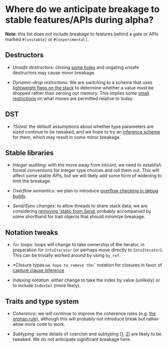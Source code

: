 # Where do we anticipate breakage to stable features/APIs during alpha?

**Note**: this list does *not* include breakage to features behind a gate or APIs marked `#[unstable]` or `#[experimental]`.

## Destructors

* *Unsafe destructors:* closing [some holes](https://github.com/rust-lang/rust/issues/8861) and ungating unsafe destructors may cause minor breakage.

* *Dynamic-drop restrictions:* We are switching to a scheme that uses [lightweight flags on the stack](https://github.com/rust-lang/rfcs/pull/320) to determine whether a value must be dropped rather than zeroing out memory. This implies some [small restrictions](https://github.com/rust-lang/rfcs/pull/533) on what moves are permitted relative to today.

## DST

- *?Sized:* the default assumptions about whether type parameters are sized continue to be tweaked, and we hope to try an [inference scheme](http://smallcultfollowing.com/babysteps/blog/2014/07/06/implied-bounds/) for them, which may result in some minor breakage.

## Stable libraries

- *Integer auditing:* with the move away from int/uint, we need to establish formal conventions for integer type choices and roll them out. This will affect some stable APIs, but we will likely add some form of widening to limit the breakage.

- *Overflow semantics:* we plan to introduce [overflow checking in debug builds](https://github.com/rust-lang/rfcs/pull/560).

- *Send/Sync changes:* to allow threads to share stack data, we are considering [removing 'static from Send](https://github.com/rust-lang/rfcs/pull/458), probably accompanied by some shorthand for trait objects that should minimize breakage.

## Notation tweaks

- *`for` loops:* loops will change to take ownership of the iterator, in preparation for `IntoIterator` (or perhaps move directly to `IntoIterator`). This can be trivially worked around by using `by_ref`.

- *Closure types:` we hope to remove the `:` notation for closures in favor of [capture clause inference](https://github.com/rust-lang/rfcs/blob/master/text/0231-upvar-capture-inference.md)

- *Indexing notation*: either change to take the index by value (unlikely) or to include `IndexSet` (more likely).

## Traits and type system

- *Coherence:* we will continue to improve the coherence rules (e.g. [the orphan rule](https://github.com/rust-lang/rust/issues/19470)), although this will probably not introduce break but rather allow more code to work.

- *Subtyping:* some details of coercion and subtyping \[[1](https://github.com/rust-lang/rust/issues/18737), [2](https://github.com/mozilla/rust/issues/3598)\] are likely to be tweaked. We do not anticipate significant breakage here.


